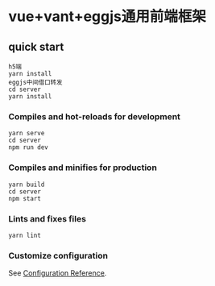 # vue+vant+eggjs通用前端框架

## quick start
```
h5端
yarn install
eggjs中间借口转发
cd server
yarn install
```

### Compiles and hot-reloads for development
```
yarn serve
cd server
npm run dev
```

### Compiles and minifies for production
```
yarn build
cd server
npm start
```

### Lints and fixes files
```
yarn lint
```

### Customize configuration
See [Configuration Reference](https://cli.vuejs.org/config/).
